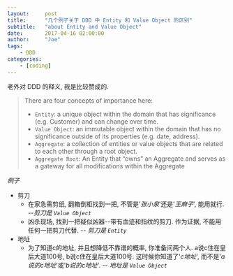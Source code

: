 ```yaml
---
layout:     post
title:      "几个例子关于 DDD 中 Entity 和 Value Object 的区别"
subtitle:   "about Entity and Value Object"
date:       2017-04-16 02:00:00
author:     "Joe"
tags:
    - DDD
categories:
    - [coding]
---
```


老外对 DDD 的释义, 我是比较赞成的.

> There are four concepts of importance here:  
> * `Entity`: a unique object within the domain that has significance (e.g. Customer) and can change over time.  
> * `Value Object`: an immutable object within the domain that has no significance outside of its properties (e.g. date, address).  
> * `Aggregate`: a collection of entities or value objects that are related to each other through a root object.  
> * `Aggregate Root`: An Entity that “owns” an Aggregate and serves as a gateway for all modifications within the Aggregate

*例子*

* 剪刀
    * 在家急需剪纸, 翻箱倒柜找到一把, 不管是'*张小泉*'还是'*王麻子*', 能用就行. *--剪刀是 `Value Object`*
    * 凶杀现场, 找到一把疑似凶器--带有血迹和指纹的剪刀. 作为证据, 不能用任何一把剪刀代替. *-- 剪刀是 `Entity`*
* 地址
    * 为了知道c的地址, 并且想降低不靠谱的概率, 你准备问两个人. a说c住在皇后大道100号, b说c住在皇后大道100号. 这时候你知道了'*c地址*', 而不是'*a说的c地址*'或'*b说的c地址*'. *-- 地址是 `Value Object`*